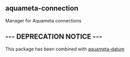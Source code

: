 
## aquameta-connection

Manager for Aquameta connections


## --- DEPRECATION NOTICE ---

This package has been combined with [aquameta-datum](https://www.npmjs.com/package/aquameta-datum)
